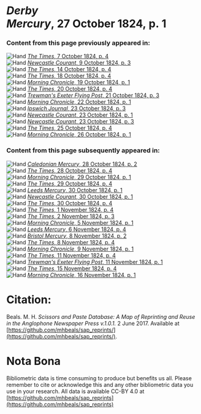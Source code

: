 # *Derby Mercury*, 27 October 1824, p. 1  
  
### Content from this page previously appeared in:  
![Hand](http://scissorsandpaste.net/wp-content/uploads/2017/06/smallhandpointer.png) [*The Times*, 7 October 1824, p. 4](https://mhbeals.github.io/sap_html/The-Times/The-Times-7-October-1824-p-4)  
![Hand](http://scissorsandpaste.net/wp-content/uploads/2017/06/smallhandpointer.png) [*Newcastle Courant*, 9 October 1824, p. 3](https://mhbeals.github.io/sap_html/Newcastle-Courant/Newcastle-Courant-9-October-1824-p-3)  
![Hand](http://scissorsandpaste.net/wp-content/uploads/2017/06/smallhandpointer.png) [*The Times*, 14 October 1824, p. 4](https://mhbeals.github.io/sap_html/The-Times/The-Times-14-October-1824-p-4)  
![Hand](http://scissorsandpaste.net/wp-content/uploads/2017/06/smallhandpointer.png) [*The Times*, 18 October 1824, p. 4](https://mhbeals.github.io/sap_html/The-Times/The-Times-18-October-1824-p-4)  
![Hand](http://scissorsandpaste.net/wp-content/uploads/2017/06/smallhandpointer.png) [*Morning Chronicle*, 19 October 1824, p. 1](https://mhbeals.github.io/sap_html/Morning-Chronicle/Morning-Chronicle-19-October-1824-p-1)  
![Hand](http://scissorsandpaste.net/wp-content/uploads/2017/06/smallhandpointer.png) [*The Times*, 20 October 1824, p. 4](https://mhbeals.github.io/sap_html/The-Times/The-Times-20-October-1824-p-4)  
![Hand](http://scissorsandpaste.net/wp-content/uploads/2017/06/smallhandpointer.png) [*Trewman's Exeter Flying Post*, 21 October 1824, p. 3](https://mhbeals.github.io/sap_html/Trewman's-Exeter-Flying-Post/Trewman's-Exeter-Flying-Post-21-October-1824-p-3)  
![Hand](http://scissorsandpaste.net/wp-content/uploads/2017/06/smallhandpointer.png) [*Morning Chronicle*, 22 October 1824, p. 1](https://mhbeals.github.io/sap_html/Morning-Chronicle/Morning-Chronicle-22-October-1824-p-1)  
![Hand](http://scissorsandpaste.net/wp-content/uploads/2017/06/smallhandpointer.png) [*Ipswich Journal*, 23 October 1824, p. 3](https://mhbeals.github.io/sap_html/Ipswich-Journal/Ipswich-Journal-23-October-1824-p-3)  
![Hand](http://scissorsandpaste.net/wp-content/uploads/2017/06/smallhandpointer.png) [*Newcastle Courant*, 23 October 1824, p. 1](https://mhbeals.github.io/sap_html/Newcastle-Courant/Newcastle-Courant-23-October-1824-p-1)  
![Hand](http://scissorsandpaste.net/wp-content/uploads/2017/06/smallhandpointer.png) [*Newcastle Courant*, 23 October 1824, p. 3](https://mhbeals.github.io/sap_html/Newcastle-Courant/Newcastle-Courant-23-October-1824-p-3)  
![Hand](http://scissorsandpaste.net/wp-content/uploads/2017/06/smallhandpointer.png) [*The Times*, 25 October 1824, p. 4](https://mhbeals.github.io/sap_html/The-Times/The-Times-25-October-1824-p-4)  
![Hand](http://scissorsandpaste.net/wp-content/uploads/2017/06/smallhandpointer.png) [*Morning Chronicle*, 26 October 1824, p. 1](https://mhbeals.github.io/sap_html/Morning-Chronicle/Morning-Chronicle-26-October-1824-p-1)  
  
### Content from this page subsequently appeared in:  
![Hand](http://scissorsandpaste.net/wp-content/uploads/2017/06/smallhandpointer.png) [*Caledonian Mercury*, 28 October 1824, p. 2](https://mhbeals.github.io/sap_html/Caledonian-Mercury/Caledonian-Mercury-28-October-1824-p-2)  
![Hand](http://scissorsandpaste.net/wp-content/uploads/2017/06/smallhandpointer.png) [*The Times*, 28 October 1824, p. 4](https://mhbeals.github.io/sap_html/The-Times/The-Times-28-October-1824-p-4)  
![Hand](http://scissorsandpaste.net/wp-content/uploads/2017/06/smallhandpointer.png) [*Morning Chronicle*, 29 October 1824, p. 1](https://mhbeals.github.io/sap_html/Morning-Chronicle/Morning-Chronicle-29-October-1824-p-1)  
![Hand](http://scissorsandpaste.net/wp-content/uploads/2017/06/smallhandpointer.png) [*The Times*, 29 October 1824, p. 4](https://mhbeals.github.io/sap_html/The-Times/The-Times-29-October-1824-p-4)  
![Hand](http://scissorsandpaste.net/wp-content/uploads/2017/06/smallhandpointer.png) [*Leeds Mercury*, 30 October 1824, p. 1](https://mhbeals.github.io/sap_html/Leeds-Mercury/Leeds-Mercury-30-October-1824-p-1)  
![Hand](http://scissorsandpaste.net/wp-content/uploads/2017/06/smallhandpointer.png) [*Newcastle Courant*, 30 October 1824, p. 1](https://mhbeals.github.io/sap_html/Newcastle-Courant/Newcastle-Courant-30-October-1824-p-1)  
![Hand](http://scissorsandpaste.net/wp-content/uploads/2017/06/smallhandpointer.png) [*The Times*, 30 October 1824, p. 4](https://mhbeals.github.io/sap_html/The-Times/The-Times-30-October-1824-p-4)  
![Hand](http://scissorsandpaste.net/wp-content/uploads/2017/06/smallhandpointer.png) [*The Times*, 1 November 1824, p. 4](https://mhbeals.github.io/sap_html/The-Times/The-Times-1-November-1824-p-4)  
![Hand](http://scissorsandpaste.net/wp-content/uploads/2017/06/smallhandpointer.png) [*The Times*, 2 November 1824, p. 3](https://mhbeals.github.io/sap_html/The-Times/The-Times-2-November-1824-p-3)  
![Hand](http://scissorsandpaste.net/wp-content/uploads/2017/06/smallhandpointer.png) [*Morning Chronicle*, 5 November 1824, p. 1](https://mhbeals.github.io/sap_html/Morning-Chronicle/Morning-Chronicle-5-November-1824-p-1)  
![Hand](http://scissorsandpaste.net/wp-content/uploads/2017/06/smallhandpointer.png) [*Leeds Mercury*, 6 November 1824, p. 4](https://mhbeals.github.io/sap_html/Leeds-Mercury/Leeds-Mercury-6-November-1824-p-4)  
![Hand](http://scissorsandpaste.net/wp-content/uploads/2017/06/smallhandpointer.png) [*Bristol Mercury*, 8 November 1824, p. 2](https://mhbeals.github.io/sap_html/Bristol-Mercury/Bristol-Mercury-8-November-1824-p-2)  
![Hand](http://scissorsandpaste.net/wp-content/uploads/2017/06/smallhandpointer.png) [*The Times*, 8 November 1824, p. 4](https://mhbeals.github.io/sap_html/The-Times/The-Times-8-November-1824-p-4)  
![Hand](http://scissorsandpaste.net/wp-content/uploads/2017/06/smallhandpointer.png) [*Morning Chronicle*, 9 November 1824, p. 1](https://mhbeals.github.io/sap_html/Morning-Chronicle/Morning-Chronicle-9-November-1824-p-1)  
![Hand](http://scissorsandpaste.net/wp-content/uploads/2017/06/smallhandpointer.png) [*The Times*, 11 November 1824, p. 4](https://mhbeals.github.io/sap_html/The-Times/The-Times-11-November-1824-p-4)  
![Hand](http://scissorsandpaste.net/wp-content/uploads/2017/06/smallhandpointer.png) [*Trewman's Exeter Flying Post*, 11 November 1824, p. 1](https://mhbeals.github.io/sap_html/Trewman's-Exeter-Flying-Post/Trewman's-Exeter-Flying-Post-11-November-1824-p-1)  
![Hand](http://scissorsandpaste.net/wp-content/uploads/2017/06/smallhandpointer.png) [*The Times*, 15 November 1824, p. 4](https://mhbeals.github.io/sap_html/The-Times/The-Times-15-November-1824-p-4)  
![Hand](http://scissorsandpaste.net/wp-content/uploads/2017/06/smallhandpointer.png) [*Morning Chronicle*, 16 November 1824, p. 1](https://mhbeals.github.io/sap_html/Morning-Chronicle/Morning-Chronicle-16-November-1824-p-1)  


# Citation: 

Beals. M. H. *Scissors and Paste Database: A Map of Reprinting and Reuse in the Anglophone Newspaper Press v.1.0.1.* 2 June 2017. Available at [https://github.com/mhbeals/sap_reprints/](https://github.com/mhbeals/sap_reprints/). 

# Nota Bona

Bibliometric data is time consuming to produce but benefits us all. Please remember to cite or acknowledge this and any other bibliometric data you use in your research. All data is available CC-BY 4.0 at [https://github.com/mhbeals/sap_reprints](https://github.com/mhbeals/sap_reprints)
